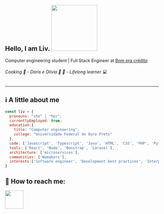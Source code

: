 ## Hello, I am Liv. <img src="https://i.imgur.com/2UVkjhR.gif" width="150">
Computer engineering student | Full Stack Engineer at  <a href="https://www.linkedin.com/company/bompracredito/mycompany" target="_blank">Bom pra crédito</a>
###### Cooking :cake:  - Dóris e Olívia :dog: :feet: - Lifelong learner :computer:
---



## :information_source: A little about me 
```javascript
const liv = {
  pronouns: "she" | "her",
  currentlyEmployed: true,
  education:{
    title: "Computer engineering",
    college: "Universidade Federal de Ouro Preto"
  },
  code: ['Javascript', 'Typescript', 'Java', 'HTML', 'CSS', 'PHP', 'Python', 'C', 'SQL'],
  tools: ['React', 'Node', 'Boostrap', 'Laravel'],
  architecture: ['microservices'],
  communities: ['Womakers'],
  interests:['Software engineer', 'Development best practices', 'Interpersonal growth'],
}
```

<!--## :construction: I’m currently working on ...-->

<!--## :bulb: I’m currently learning ...-->


## :speech_balloon: How to reach me:
 <a href="https://www.linkedin.com/livanynunes" target="_blank"><img src="https://logospng.org/download/linkedin/logo-linkedin-2048.png" width="60"></a>

